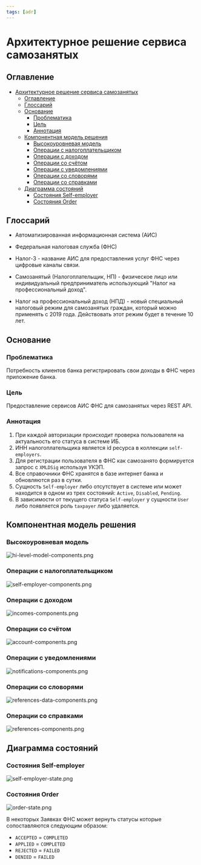 ```yaml
---
tags: [adr]
---
```


# Архитектурное решение сервиса самозанятых

## Оглавление

- [Архитектурное решение сервиса самозанятых](#архитектурное-решение-сервиса-самозанятых)
  - [Оглавление](#оглавление)
  - [Глоссарий](#глоссарий)
  - [Основание](#основание)
    - [Проблематика](#проблематика)
    - [Цель](#цель)
    - [Аннотация](#аннотация)
  - [Компонентная модель решения](#компонентная-модель-решения)
    - [Высокоуровневая модель](#высокоуровневая-модель)
    - [Операции с налогоплательщиком](#операции-с-налогоплательщиком)
    - [Операции с доходом](#операции-с-доходом)
    - [Операции со счётом](#операции-со-счётом)
    - [Операции с уведомлениями](#операции-с-уведомлениями)
    - [Операции со словорями](#операции-со-словорями)
    - [Операции со справками](#операции-со-справками)
  - [Диаграмма состояний](#диаграмма-состояний)
    - [Состояния Self-employer](#состояния-self-employer)
    - [Состояния Order](#состояния-order)

## Глоссарий

- Автоматизированная информационная система (АИС)

- Федеральная налоговая служба (ФНС)

- Налог-3 - название АИС для предоставления услуг ФНС через цифровые каналы связи.

- Самозанятый (Налогоплательщик, НП) - физическое лицо или индивидуальный предприниматель использующий "Налог на профессиональный доход".

- Налог на профессиональный доход (НПД) - новый специальный налоговый режим для самозанятых граждан, который можно применять с 2019 года. Действовать этот режим будет в течение 10 лет.

## Основание

### Проблематика

Потребность клиентов банка регистрировать свои доходы в ФНС через приложение банка.

### Цель

Предоставление сервисов АИС ФНС для самозанятых через REST API.

### Аннотация

1. При каждой авторизации происходит проверка пользователя на актуальность его статуса в системе ИБ.
2. ИНН налогоплательщика является id ресурса в коллекции `self-employers`.
3. Для регистрации пользователя в ФНС как самозанято формируется запрос с `XMLDSig` используя УКЭП.
4. Все справочники ФНС хранятся в базе интернет банка и обновляются раз в сутки.
5. Сущность `Self-employer` либо отсутствует в системе или может находится в одном из трех состояний: `Active`, `Disabled`, `Pending`.
6. В зависимости от текущего статуса `Self-employer` у сущности `User` либо появляется роль `taxpayer` либо удаляется.

## Компонентная модель решения

### Высокоуровневая модель

![hi-level-model-components.png](../../assets/images/diagrams/self-employed-service/components/hi-level-model-components.png)

### Операции с налогоплательщиком

![self-employer-components.png](../../assets/images/diagrams/self-employed-service/components/self-employer-components.png)

### Операции с доходом

![incomes-components.png](../../assets/images/diagrams/self-employed-service/components/incomes-components.png)

### Операции со счётом

![account-components.png](../../assets/images/diagrams/self-employed-service/components/account-components.png)

### Операции с уведомлениями

![notifications-components.png](../../assets/images/diagrams/self-employed-service/components/notifications-components.png)

### Операции со словорями

![references-data-components.png](../../assets/images/diagrams/self-employed-service/components/reference-data-components.png)

### Операции со справками

![references-components.png](../../assets/images/diagrams/self-employed-service/components/references-components.png)

## Диаграмма состояний

### Состояния Self-employer

![self-employer-state.png](../../assets/images/diagrams/self-employed-service/state/self-employer-state.png)

### Состояния Order

![order-state.png](../../assets/images/diagrams/self-employed-service/state/order-state.png)

В некоторых Заявках ФНС может вернуть статусы которые сопоставляются следующим образом:

* `ACCEPTED` = `COMPLETED`
* `APPLIED` = `COMPLETED`
* `REJECTED` = `FAILED`
* `DENIED` = `FAILED`
